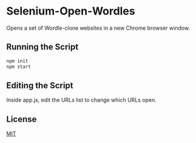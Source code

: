 # Selenium-Open-Wordles

Opens a set of Wordle-clone websites in a new Chrome browser window.

## Running the Script

```bash
npm init
npm start
```

## Editing the Script

Inside app.js, edit the URLs list to change which URLs open.

## License

[MIT](https://choosealicense.com/licenses/mit/)
